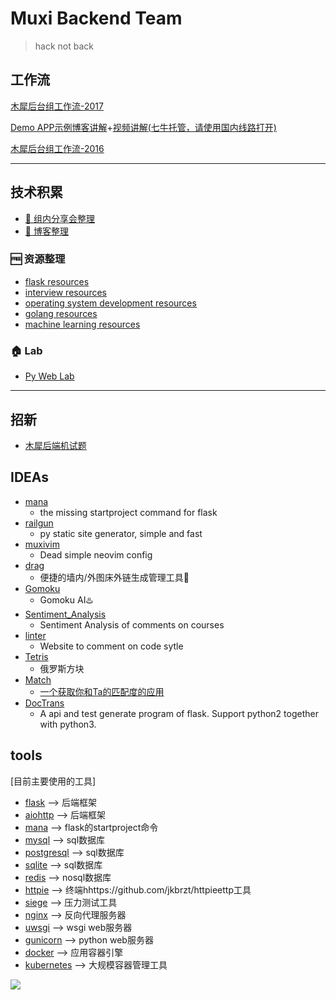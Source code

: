 # Muxi Backend Team

> hack not back

## 工作流 

[木犀后台组工作流-2017](http://zxc0328.github.io/2017/06/05/muxi-be-workflow/)

[Demo APP示例博客讲解](https://yuyilei.github.io/2017/09/24/eat-app/)+[视频讲解(七牛托管，请使用国内线路打开)](https://occc3ev3l.qnssl.com/eat2.mp4)

[木犀后台组工作流-2016](https://neo1218.github.io/muxi-backend-workflow/)

<hr/>

## 技术积累

* [📝 组内分享会整理](https://github.com/muxih4ck/Workshop-And-Conference)
* [📒 博客整理](https://github.com/muxih4ck/Blogs)

### 🆓 资源整理

+ [flask resources](https://github.com/muxih4ck/Flask-Resources)
+ [interview resources](https://github.com/muxih4ck/Interview-Resources)
+ [operating system development resources](https://github.com/muxih4ck/osr)
+ [golang resources](https://github.com/Golang-Learning)
+ [machine learning resources](https://github.com/Machine-Learninger)

### 🏠 Lab

+ [Py Web Lab](https://github.com/muxih4ck/py_web_lab)

<hr/>

## 招新

+ [木犀后端机试题](https://github.com/muxih4ck/test)

## IDEAs

+ [mana](https://github.com/neo1218/mana)
    - the missing startproject command for flask 
+ [railgun](https://github.com/neo1218/railgun)
    - py static site generator, simple and fast
+ [muxivim](https://github.com/neo1218/MuxiVim)
    - Dead simple neovim config
+ [drag](https://github.com/bHps2016/Drag)
    - 便捷的墙内/外图床外链生成管理工具🔧
+ [Gomoku](https://github.com/kasheemlew/Gomoku)
    - Gomoku AI♨️
+ [Sentiment_Analysis](https://github.com/kasheemlew/Sentiment_Analysis)
    - Sentiment Analysis of comments on courses
+ [linter](https://github.com/kasheemlew/linter)
    - Website to comment on code sytle
+ [Tetris](https://github.com/RoseOu/Tetris)
    - 俄罗斯方块
+ [Match](https://github.com/RoseOu/Match)
    - [一个获取你和Ta的匹配度的应用](http://120.24.4.254:5555/)
+ [DocTrans](https://github.com/Humbertzhang/DocTrans.git)
    - A api and test generate program of flask. Support python2 together with python3.

## tools

[目前主要使用的工具]

+ [flask](https://github.com/mitsuhiko/flask)  --> 后端框架
+ [aiohttp](https://github.com/aio-libs/aiohttp)  --> 后端框架
+ [mana](https://github.com/neo1218/mana)  --> flask的startproject命令
+ [mysql](https://www.mysql.com)  --> sql数据库
+ [postgresql](http://www.postgresql.org)  --> sql数据库
+ [sqlite](http://sqlite.org)  --> sql数据库
+ [redis](https://github.com/antirez/redis)  --> nosql数据库
+ [httpie](https://github.zom/)  --> 终端hhttps://github.com/jkbrzt/httpieettp工具
+ [siege](https://github.com/JoeDog/siege)  --> 压力测试工具
+ [nginx](http://nginx.org)  --> 反向代理服务器
+ [uwsgi](https://github.com/unbit/uwsgi)  -->  wsgi web服务器
+ [gunicorn](https://github.com/benoitc/gunicorn)  --> python web服务器
+ [docker](https://github.com/moby/moby)  --> 应用容器引擎
+ [kubernetes](https://github.com/kubernetes/kubernetes) --> 大规模容器管理工具

![](https://avatars0.githubusercontent.com/u/24355973?v=3&s=200)
